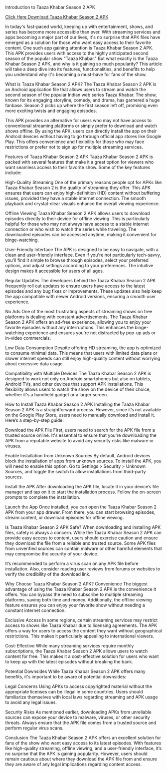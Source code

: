 Introduction to Taaza Khabar Season 2 APK

[Click Here Download Taaza Khabar Season 2 APK](https://tinyurl.com/ycy2rc42)

In today's fast-paced world, keeping up with entertainment, shows, and series has become more accessible than ever. With streaming services and apps becoming a major part of our lives, it's no surprise that APK files have emerged as a solution for those who want easy access to their favorite content. One such app gaining attention is Taaza Khabar Season 2 APK. This APK provides users with access to the highly anticipated second season of the popular show "Taaza Khabar." But what exactly is the Taaza Khabar Season 2 APK, and why is it gaining so much popularity? This article will take a deep dive into its features, functionalities, and benefits to help you understand why it's becoming a must-have for fans of the show.

What is Taaza Khabar Season 2 APK?
The Taaza Khabar Season 2 APK is an Android application file that allows users to stream and watch the second season of the popular Indian web series Taaza Khabar. The show, known for its engaging storyline, comedy, and drama, has garnered a huge fanbase. Season 2 picks up where the first season left off, promising even more exciting twists and engaging episodes.

This APK provides an alternative for users who may not have access to conventional streaming platforms or simply prefer to download and watch shows offline. By using the APK, users can directly install the app on their Android devices without having to go through official app stores like Google Play. This offers convenience and flexibility for those who may face restrictions or prefer not to sign up for multiple streaming services.

Features of Taaza Khabar Season 2 APK
Taaza Khabar Season 2 APK is packed with several features that make it a great option for viewers who want seamless access to their favorite show. Some of the key features include:

High-Quality Streaming
One of the primary reasons people opt for APKs like Taaza Khabar Season 2 is the quality of streaming they offer. This APK ensures that users can enjoy high-definition (HD) content without buffering issues, provided they have a stable internet connection. The smooth playback and crystal-clear visuals enhance the overall viewing experience.

Offline Viewing
Taaza Khabar Season 2 APK allows users to download episodes directly to their device for offline viewing. This is particularly helpful for those who may not always have access to a stable internet connection or who wish to watch the series while traveling. The downloaded episodes can be accessed anytime, making it convenient for binge-watching.

User-Friendly Interface
The APK is designed to be easy to navigate, with a clean and user-friendly interface. Even if you're not particularly tech-savvy, you'll find it simple to browse through episodes, select your preferred options, and adjust settings according to your preferences. The intuitive design makes it accessible for users of all ages.

Regular Updates
The developers behind the Taaza Khabar Season 2 APK frequently roll out updates to ensure users have access to the latest episodes and any bug fixes or improvements. These updates also help keep the app compatible with newer Android versions, ensuring a smooth user experience.

No Ads
One of the most frustrating aspects of streaming shows on free platforms is dealing with constant advertisements. The Taaza Khabar Season 2 APK offers an ad-free experience, allowing you to enjoy your favorite episodes without any interruptions. This enhances the binge-watching experience and ensures you're not distracted by pop-up ads or in-video commercials.

Low Data Consumption
Despite offering HD streaming, the app is optimized to consume minimal data. This means that users with limited data plans or slower internet speeds can still enjoy high-quality content without worrying about excessive data usage.

Compatibility with Multiple Devices
The Taaza Khabar Season 2 APK is designed to work not only on Android smartphones but also on tablets, Android TVs, and other devices that support APK installations. This flexibility allows users to watch the show on the device of their choice, whether it's a handheld gadget or a larger screen.

How to Install Taaza Khabar Season 2 APK
Installing the Taaza Khabar Season 2 APK is a straightforward process. However, since it’s not available on the Google Play Store, users need to manually download and install it. Here’s a step-by-step guide:

Download the APK File
First, users need to search for the APK file from a trusted source online. It's essential to ensure that you're downloading the APK from a reputable website to avoid any security risks like malware or viruses.

Enable Installation from Unknown Sources
By default, Android devices block the installation of apps from unknown sources. To install the APK, you will need to enable this option. Go to Settings > Security > Unknown Sources, and toggle the switch to allow installations from third-party sources.

Install the APK
After downloading the APK file, locate it in your device’s file manager and tap on it to start the installation process. Follow the on-screen prompts to complete the installation.

Launch the App
Once installed, you can open the Taaza Khabar Season 2 APK from your app drawer. From there, you can start browsing episodes, stream content, or download episodes for offline viewing.

Is Taaza Khabar Season 2 APK Safe?
When downloading and installing APK files, safety is always a concern. While the Taaza Khabar Season 2 APK can provide easy access to content, users should exercise caution and ensure they download the file from a reliable and trusted source. Some APK files from unverified sources can contain malware or other harmful elements that may compromise the security of your device.

It’s recommended to perform a virus scan on any APK file before installation. Also, consider reading user reviews from forums or websites to verify the credibility of the download link.

Why Choose Taaza Khabar Season 2 APK?
Convenience
The biggest advantage of using the Taaza Khabar Season 2 APK is the convenience it offers. You can bypass the need to subscribe to multiple streaming platforms, saving both time and money. Additionally, the offline viewing feature ensures you can enjoy your favorite show without needing a constant internet connection.

Exclusive Access
In some regions, certain streaming services may restrict access to shows like Taaza Khabar due to licensing agreements. The APK offers a way for users to access the content they want without geographical restrictions. This makes it particularly appealing to international viewers.

Cost-Effective
While many streaming services require monthly subscriptions, the Taaza Khabar Season 2 APK allows users to watch content for free. This makes it a cost-effective solution for users who want to keep up with the latest episodes without breaking the bank.

Potential Downsides
While Taaza Khabar Season 2 APK offers many benefits, it's important to be aware of potential downsides:

Legal Concerns
Using APKs to access copyrighted material without the appropriate licenses can be illegal in some countries. Users should familiarize themselves with local laws regarding streaming and APK usage to avoid any legal issues.

Security Risks
As mentioned earlier, downloading APKs from unreliable sources can expose your device to malware, viruses, or other security threats. Always ensure that the APK file comes from a trusted source and perform regular virus scans.

Conclusion
The Taaza Khabar Season 2 APK offers an excellent solution for fans of the show who want easy access to its latest episodes. With features like high-quality streaming, offline viewing, and a user-friendly interface, it’s no surprise that the APK is gaining popularity. However, users should remain cautious about where they download the APK file from and ensure they are aware of any legal implications regarding content access.
